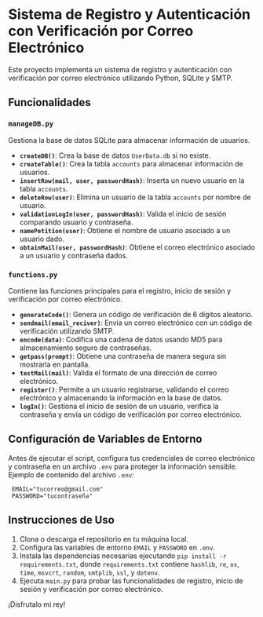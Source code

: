 # Sistema de Registro y Autenticación con Verificación por Correo Electrónico

Este proyecto implementa un sistema de registro y autenticación con verificación por correo electrónico utilizando Python, SQLite y SMTP.

## Funcionalidades

### `manageDB.py`

Gestiona la base de datos SQLite para almacenar información de usuarios.

- **`createDB()`**: Crea la base de datos `UserData.db` si no existe.
- **`createTable()`**: Crea la tabla `accounts` para almacenar información de usuarios.
- **`insertRow(mail, user, passwordHash)`**: Inserta un nuevo usuario en la tabla `accounts`.
- **`deleteRow(user)`**: Elimina un usuario de la tabla `accounts` por nombre de usuario.
- **`validationLogIn(user, passwordHash)`**: Valida el inicio de sesión comparando usuario y contraseña.
- **`namePetition(user)`**: Obtiene el nombre de usuario asociado a un usuario dado.
- **`obtainMail(user, passwordHash)`**: Obtiene el correo electrónico asociado a un usuario y contraseña dados.

### `functions.py`

Contiene las funciones principales para el registro, inicio de sesión y verificación por correo electrónico.

- **`generateCode()`**: Genera un código de verificación de 6 dígitos aleatorio.
- **`sendmail(email_reciver)`**: Envía un correo electrónico con un código de verificación utilizando SMTP.
- **`encode(data)`**: Codifica una cadena de datos usando MD5 para almacenamiento seguro de contraseñas.
- **`getpass(prompt)`**: Obtiene una contraseña de manera segura sin mostrarla en pantalla.
- **`testMail(mail)`**: Valida el formato de una dirección de correo electrónico.
- **`register()`**: Permite a un usuario registrarse, validando el correo electrónico y almacenando la información en la base de datos.
- **`logIn()`**: Gestiona el inicio de sesión de un usuario, verifica la contraseña y envía un código de verificación por correo electrónico.

## Configuración de Variables de Entorno

Antes de ejecutar el script, configura tus credenciales de correo electrónico y contraseña en un archivo `.env` para proteger la información sensible. Ejemplo de contenido del archivo `.env`:

     EMAIL="tucorreo@gmail.com"
     PASSWORD="tucontraseña"

## Instrucciones de Uso

1. Clona o descarga el repositorio en tu máquina local.
2. Configura las variables de entorno `EMAIL` y `PASSWORD` en `.env`.
3. Instala las dependencias necesarias ejecutando `pip install -r requirements.txt`, donde `requirements.txt` contiene `hashlib`, `re`, `os`, `time`, `msvcrt`, `random`, `smtplib`, `ssl`, y `dotenv`.
4. Ejecuta `main.py` para probar las funcionalidades de registro, inicio de sesión y verificación por correo electrónico.

¡Disfrutalo mi rey!

